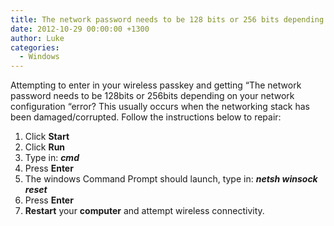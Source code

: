 ```yaml
---
title: The network password needs to be 128 bits or 256 bits depending on your network configuration
date: 2012-10-29 00:00:00 +1300
author: Luke
categories:
  - Windows
---
```

Attempting to enter in your wireless passkey and getting “The network password needs to be 128bits or 256bits depending on your network configuration “error? This usually occurs when the networking stack has been damaged/corrupted. Follow the instructions below to repair:

  1. Click **Start**
  2. Click **Run**
  3. Type in: _**cmd**_
  4. Press **Enter**
  5. The windows Command Prompt should launch, type in: **_netsh winsock reset_**
  6. Press **Enter**
  7. **Restart** your **computer** and attempt wireless connectivity.